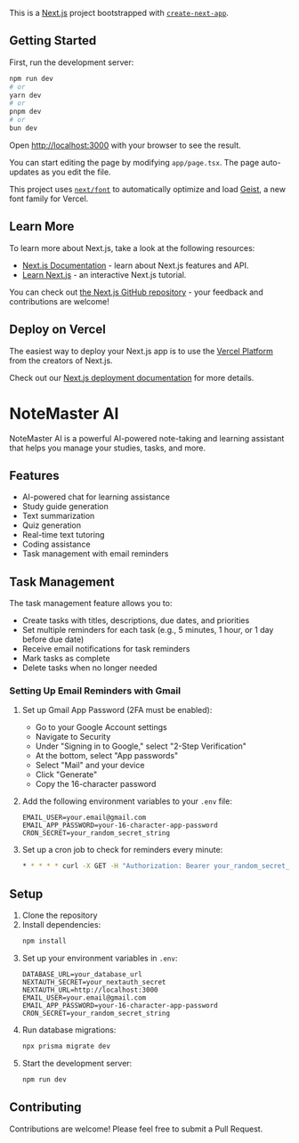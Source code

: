 This is a [Next.js](https://nextjs.org) project bootstrapped with [`create-next-app`](https://nextjs.org/docs/app/api-reference/cli/create-next-app).

## Getting Started

First, run the development server:

```bash
npm run dev
# or
yarn dev
# or
pnpm dev
# or
bun dev
```

Open [http://localhost:3000](http://localhost:3000) with your browser to see the result.

You can start editing the page by modifying `app/page.tsx`. The page auto-updates as you edit the file.

This project uses [`next/font`](https://nextjs.org/docs/app/building-your-application/optimizing/fonts) to automatically optimize and load [Geist](https://vercel.com/font), a new font family for Vercel.

## Learn More

To learn more about Next.js, take a look at the following resources:

- [Next.js Documentation](https://nextjs.org/docs) - learn about Next.js features and API.
- [Learn Next.js](https://nextjs.org/learn) - an interactive Next.js tutorial.

You can check out [the Next.js GitHub repository](https://github.com/vercel/next.js) - your feedback and contributions are welcome!

## Deploy on Vercel

The easiest way to deploy your Next.js app is to use the [Vercel Platform](https://vercel.com/new?utm_medium=default-template&filter=next.js&utm_source=create-next-app&utm_campaign=create-next-app-readme) from the creators of Next.js.

Check out our [Next.js deployment documentation](https://nextjs.org/docs/app/building-your-application/deploying) for more details.

# NoteMaster AI

NoteMaster AI is a powerful AI-powered note-taking and learning assistant that helps you manage your studies, tasks, and more.

## Features

- AI-powered chat for learning assistance
- Study guide generation
- Text summarization
- Quiz generation
- Real-time text tutoring
- Coding assistance
- Task management with email reminders

## Task Management

The task management feature allows you to:

- Create tasks with titles, descriptions, due dates, and priorities
- Set multiple reminders for each task (e.g., 5 minutes, 1 hour, or 1 day before due date)
- Receive email notifications for task reminders
- Mark tasks as complete
- Delete tasks when no longer needed

### Setting Up Email Reminders with Gmail

1. Set up Gmail App Password (2FA must be enabled):

   - Go to your Google Account settings
   - Navigate to Security
   - Under "Signing in to Google," select "2-Step Verification"
   - At the bottom, select "App passwords"
   - Select "Mail" and your device
   - Click "Generate"
   - Copy the 16-character password

2. Add the following environment variables to your `.env` file:

   ```
   EMAIL_USER=your.email@gmail.com
   EMAIL_APP_PASSWORD=your-16-character-app-password
   CRON_SECRET=your_random_secret_string
   ```

3. Set up a cron job to check for reminders every minute:
   ```bash
   * * * * * curl -X GET -H "Authorization: Bearer your_random_secret_string" https://your-domain.com/api/cron/check-reminders
   ```

## Setup

1. Clone the repository
2. Install dependencies:
   ```bash
   npm install
   ```
3. Set up your environment variables in `.env`:
   ```
   DATABASE_URL=your_database_url
   NEXTAUTH_SECRET=your_nextauth_secret
   NEXTAUTH_URL=http://localhost:3000
   EMAIL_USER=your.email@gmail.com
   EMAIL_APP_PASSWORD=your-16-character-app-password
   CRON_SECRET=your_random_secret_string
   ```
4. Run database migrations:
   ```bash
   npx prisma migrate dev
   ```
5. Start the development server:
   ```bash
   npm run dev
   ```

## Contributing

Contributions are welcome! Please feel free to submit a Pull Request.
